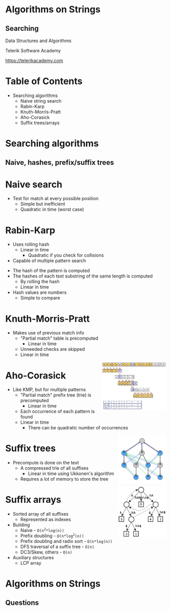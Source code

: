 <!-- section start -->
<!-- attr: {id: 'title', class: 'slide-title', hasScriptWrapper: true} -->
# Algorithms on Strings
## Searching
<div class="signature">
    <p class="signature-course">Data Structures and Algorithms</p>
    <p class="signature-initiative">Telerik Software Academy</p>
    <a href="https://telerikacademy.com" class="signature-link">https://telerikacademy.com</a>
</div>

<!-- section start -->
<!-- attr: {id: 'table-of-contents'} -->
# Table of Contents
- Searching algorithms
  - Naive string search
  - Rabin-Karp
  - Knuth-Morris-Pratt
  - Aho-Corasick
  - Suffix trees/arrays

<!-- section start -->
<!-- attr: {class: 'slide-section'} -->
# Searching algorithms
## Naive, hashes, prefix/suffix trees

<!-- section start -->
<!-- attr: {} -->
# Naive search
- Test for match at every possible position
  - Simple but inefficient
  - Quadratic in time (worst case)

<!-- section start -->
<!-- attr: {} -->
# Rabin-Karp
- Uses rolling hash
  - Linear in time
    - Quadratic if you check for collisions
- Capable of multiple pattern search

<!-- attr: {showInPresentation: true} -->
<!-- # Rabin-Karp -->
- The hash of the pattern is computed
- The hashes of each text substring of the same length is computed
  - By rolling the hash
  - Linear in time
- Hash values are numbers
  - Simple to compare

<!-- section start -->
<!-- attr: {hasScriptWrapper: true} -->
# Knuth-Morris-Pratt
- Makes use of previous match info
  - "Partial match" table is precomputed
    - Linear in time
  - Unneeded checks are skipped
  - Linear in time

<img src="imgs/kmpexample.jpg" width="40%" style="float:right">

<!-- section start -->
<!-- attr: {hasScriptWrapper: true} -->
# Aho-Corasick
- Like KMP, but for multiple patterns
  - "Partial match" prefix tree (trie) is precomputed
    - Linear in time
  - Each occurrence of each pattern is found
  - Linear in time
    - There can be quadratic number of occurrences

<img src="imgs/Ahocorasick.png" width="30%" style="float:right">

<!-- section start -->
<!-- attr: {hasScriptWrapper: true} -->
# Suffix trees
- Precompute is done on the text
  - A compressed trie of all suffixes
    - Linear in time using Ukkonen's algorithm
  - Requires a lot of memory to store the tree

<img src="imgs/Suffix_tree.png" width="30%" style="float:right">

<!-- attr: {hasScriptWrapper: true} -->
# Suffix arrays
- Sorted array of all suffixes
  - Represented as indexes
- Building
  - Naive - <code>O(n<sup>2</sup>\*log(n))</code>
  - Prefix doubling - <code>O(n\*log<sup>2</sup>(n))</code>
  - Prefix doubling and radix sort - `O(n*log(n))`
  - DFS traversal of a suffix tree - `O(n)`
  - DC3/Skew, others - `O(n)`
- Auxiliary structures
  - LCP array

<!-- section start -->
<!-- attr: {class: 'slide-questions', id: 'questions'}  -->
# Algorithms on Strings
## Questions
